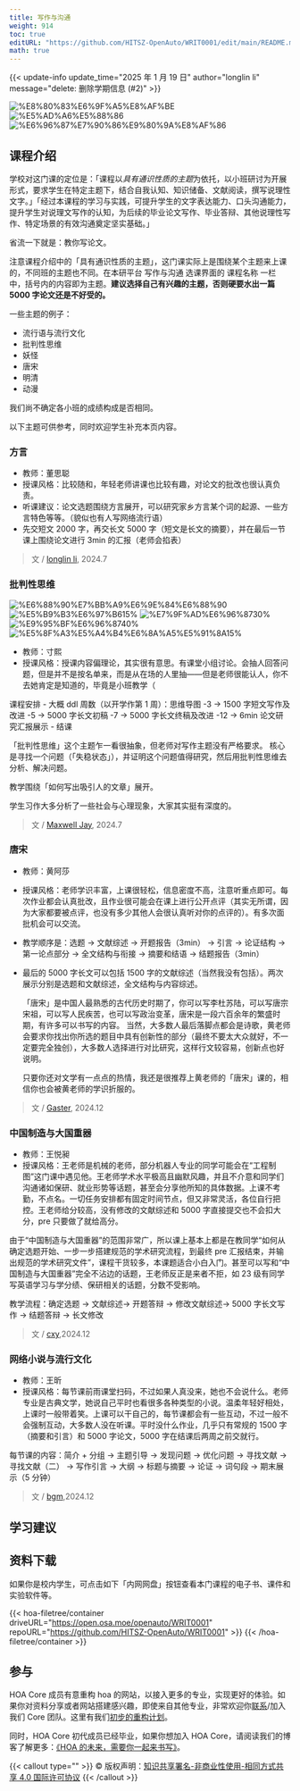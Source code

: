 ```yaml
---
title: 写作与沟通
weight: 914
toc: true
editURL: "https://github.com/HITSZ-OpenAuto/WRIT0001/edit/main/README.md"
math: true
---
```


{{< update-info update_time="2025 年 1 月 19 日" author="longlin li" message="delete: 删除学期信息 (#2)" >}}

<!--
1. 通过 [Shields.io](https://shields.io/) 生成如下的徽章，标注课程的基本信息。
2. 请根据课程的具体内容增删仓库的子文件夹。子文件夹建议使用小写英文，并且添加 README.md。
3. 关于课程的描述可以不止以下几个方面，酌情增删。
4. hoa.moe 生成本课程对应页面后，请将页面链接复制到 GitHub 仓库的 About/Website 中。
5. 可以在 GitHub 页面的 About/Topics 中为课程添加话题名称。
-->

<div class="hoa-badge">

![%E8%80%83%E6%9F%A5%E8%AF%BE](https://img.shields.io/badge/%E8%80%83%E6%9F%A5%E8%AF%BE-green)
![%E5%AD%A6%E5%88%86](https://img.shields.io/badge/%E5%AD%A6%E5%88%86-1-moccasin)
![%E6%96%87%E7%90%86%E9%80%9A%E8%AF%86](https://img.shields.io/badge/%E6%96%87%E7%90%86%E9%80%9A%E8%AF%86-orange)

</div>

## 课程介绍

学校对这门课的定位是：「课程以*具有通识性质的主题*为依托，以小班研讨为开展形式，要求学生在特定主题下，结合自我认知、知识储备、文献阅读，撰写说理性文字。」「经过本课程的学习与实践，可提升学生的文字表达能力、口头沟通能力，提升学生对说理文写作的认知，为后续的毕业论文写作、毕业答辩、其他说理性写作、特定场景的有效沟通奠定坚实基础。」

省流一下就是：教你写论文。

注意课程介绍中的「具有通识性质的主题」，这门课实际上是围绕某个主题来上课的，不同班的主题也不同。在本研平台 写作与沟通 选课界面的 课程名称 一栏中，括号内的内容即为主题。**建议选择自己有兴趣的主题，否则硬要水出一篇 5000 字论文还是不好受的。**

一些主题的例子：
- 流行语与流行文化
- 批判性思维
- 妖怪
- 唐宋
- 明清
- 动漫

我们尚不确定各小班的成绩构成是否相同。

以下主题可供参考，同时欢迎学生补充本页内容。

### 方言

- 教师：董思聪
- 授课风格：比较随和，年轻老师讲课也比较有趣，对论文的批改也很认真负责。
- 听课建议：论文选题围绕方言展开，可以研究家乡方言某个词的起源、一些方言特色等等。（貌似也有人写网络流行语）
- 先交短文 2000 字，再交长文 5000 字（短文是长文的摘要），并在最后一节课上围绕论文进行 3min 的汇报（老师会掐表）

> 文 / [longlin li](https://github.com/longlin10086), 2024.7

### 批判性思维

<div class="hoa-badge">

![%E6%88%90%E7%BB%A9%E6%9E%84%E6%88%90](https://img.shields.io/badge/%E6%88%90%E7%BB%A9%E6%9E%84%E6%88%90-gold)
![%E5%B9%B3%E6%97%B615%](https://img.shields.io/badge/%E5%B9%B3%E6%97%B6-15%25-wheat)
![%E7%9F%AD%E6%96%8730%](https://img.shields.io/badge/%E7%9F%AD%E6%96%87-30%25-wheat)
![%E9%95%BF%E6%96%8740%](https://img.shields.io/badge/%E9%95%BF%E6%96%87-40%25-wheat)
![%E5%8F%A3%E5%A4%B4%E6%8A%A5%E5%91%8A15%](https://img.shields.io/badge/%E5%8F%A3%E5%A4%B4%E6%8A%A5%E5%91%8A-15%25-wheat)

</div>

- 教师：寸熙
- 授课风格：授课内容偏理论，其实很有意思。有课堂小组讨论。会抽人回答问题，但是并不是按名单来，而是从在场的人里抽——但是老师很能认人，你不去她肯定是知道的，毕竟是小班教学（

课程安排 - 大概 ddl 周数（以开学作第 1 周）：思维导图 -3 → 1500 字短文写作及改进 -5 → 5000 字长文初稿 -7 → 5000 字长文终稿及改进 -12 → 6min 论文研究汇报展示 - 结课

「批判性思维」这个主题乍一看很抽象，但老师对写作主题没有严格要求。
核心是寻找一个问题（「失稳状态」），并证明这个问题值得研究，然后用批判性思维去分析、解决问题。

教学围绕「如何写出吸引人的文章」展开。

学生习作大多分析了一些社会与心理现象，大家其实挺有深度的。

> 文 / [Maxwell Jay](https://github.com/MaxwellJay256), 2024.7

### 唐宋

- 教师：黄阿莎
- 授课风格：老师学识丰富，上课很轻松，信息密度不高，注意听重点即可。每次作业都会认真批改，且作业很可能会在课上进行公开点评（其实无所谓，因为大家都要被点评，也没有多少其他人会很认真听对你的点评的）。有多次面批机会可以交流。

- 教学顺序是：选题 -> 文献综述 -> 开题报告（3min） -> 引言 -> 论证结构 -> 第一论点部分 -> 全文结构与衔接 -> 摘要和结语 -> 结题报告（3min）
- 最后的 5000 字长文可以包括 1500 字的文献综述（当然我没有包括）。两次展示分别是选题和文献综述，全文结构与内容综述。

  「唐宋」是中国人最熟悉的古代历史时期了，你可以写李杜苏陆，可以写唐宗宋祖，可以写人民疾苦，也可以写政治变革，唐宋是一段六百余年的繁盛时期，有许多可以书写的内容。
  当然，大多数人最后落脚点都会是诗歌，黄老师会要求你找出你所选的题目中具有创新性的部分（最终不要太大众就好，不一定要完全独创），大多数人选择进行对比研究，这样行文较容易，创新点也好说明。

  只要你还对文学有一点点的热情，我还是很推荐上黄老师的「唐宋」课的，相信你也会被黄老师的学识折服的。

> 文 / [Gaster](https://github.com/WDGaster703), 2024.12

### 中国制造与大国重器

- 教师：王悦昶
- 授课风格：王老师是机械的老师，部分机器人专业的同学可能会在“工程制图”这门课中遇见他。王老师学术水平极高且幽默风趣，并且不介意和同学们沟通诸如保研、就业形势等话题，甚至会分享他所知的具体数据。上课不考勤，不点名。一切任务安排都有固定时间节点，但又非常灵活，各位自行把控。王老师给分较高，没有修改的文献综述和 5000 字直接提交也不会扣大分，pre 只要做了就给高分。

由于“中国制造与大国重器”的范围非常广，所以课上基本上都是在教同学“如何从确定选题开始、一步一步搭建规范的学术研究流程，到最终 pre 汇报结束，并输出规范的学术研究文件”，课程干货较多，本课题适合小白入门。甚至可以写和“中国制造与大国重器”完全不沾边的话题，王老师反正是来者不拒，如 23 级有同学写英语学习与学分绩、保研相关的话题，分数不受影响。

教学流程：确定选题 -> 文献综述-> 开题答辩 -> 修改文献综述-> 5000 字长文写作 -> 结题答辩 -> 长文修改

> 文 / [cxy](https://github.com/CXY-practical),2024.12

### 网络小说与流行文化

- 教师：王昕
- 授课风格：每节课前雨课堂扫码，不过如果人真没来，她也不会说什么。老师专业是古典文学，她说自己平时也看很多各种类型的小说。温柔年轻好相处，上课时一般带着笑。上课可以干自己的，每节课都会有一些互动，不过一般不会强制互动，大多数人没在听课。平时没什么作业，几乎只有常规的 1500 字（摘要和引言）和 5000 字论文，5000 字在结课后两周之前交就行。

每节课的内容：简介 + 分组 -> 主题引导 -> 发现问题 -> 优化问题 -> 寻找文献 -> 寻找文献（二） -> 写作引言 -> 大纲 -> 标题与摘要 -> 论证 -> 词句段 -> 期末展示（5 分钟）

> 文 / [bgm](https://github.com/bgm-xx),2024.12

## 学习建议

## 资料下载

如果你是校内学生，可点击如下「内网网盘」按钮查看本门课程的电子书、课件和实验软件等。

{{< hoa-filetree/container driveURL="https://open.osa.moe/openauto/WRIT0001" repoURL="https://github.com/HITSZ-OpenAuto/WRIT0001" >}}
{{< /hoa-filetree/container >}}

## 参与

HOA Core 成员有意重构 hoa 的网站，以接入更多的专业，实现更好的体验。如果你对资料分享或者网站搭建感兴趣，即使来自其他专业，非常欢迎你[联系](mailto:hi@hoa.moe)/加入我们 Core 团队。这里有我们[初步的重构计划](https://historical-mousepad-286.notion.site/HOA-1f71751ad5fe80978c70d9e32330d7e6)。

同时，HOA Core 初代成员已经毕业，如果你想加入 HOA Core，请阅读我们的博客了解更多：[《HOA 的未来，需要你一起来书写》](https://hoa.moe/news/future-of-hoa)。

{{< callout type="" >}}
  © 版权声明：[知识共享署名-非商业性使用-相同方式共享 4.0 国际许可协议](https://creativecommons.org/licenses/by-nc-sa/4.0/)
{{< /callout >}}

